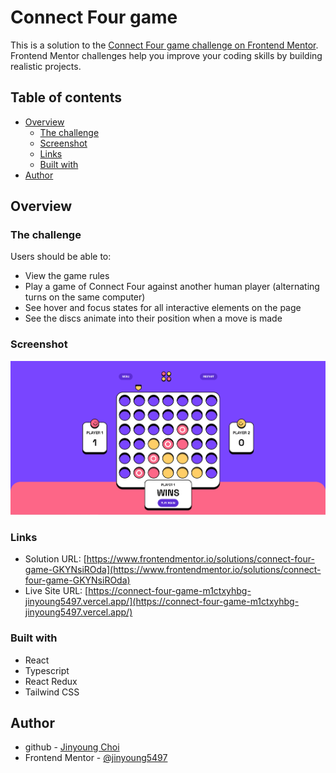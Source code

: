 # Connect Four game

This is a solution to the [Connect Four game challenge on Frontend Mentor](https://www.frontendmentor.io/challenges/connect-four-game-6G8QVH923s). Frontend Mentor challenges help you improve your coding skills by building realistic projects.

## Table of contents

- [Overview](#overview)
  - [The challenge](#the-challenge)
  - [Screenshot](#screenshot)
  - [Links](#links)
  - [Built with](#built-with)
- [Author](#author)

## Overview

### The challenge

Users should be able to:

- View the game rules
- Play a game of Connect Four against another human player (alternating turns on the same computer)
- See hover and focus states for all interactive elements on the page
- See the discs animate into their position when a move is made

### Screenshot

![Screenshot_01](./src/assets/Screenshot_01.png)

### Links

- Solution URL: [https://www.frontendmentor.io/solutions/connect-four-game-GKYNsiROda](https://www.frontendmentor.io/solutions/connect-four-game-GKYNsiROda)
- Live Site URL: [https://connect-four-game-m1ctxyhbg-jinyoung5497.vercel.app/](https://connect-four-game-m1ctxyhbg-jinyoung5497.vercel.app/)

### Built with

- React
- Typescript
- React Redux
- Tailwind CSS

## Author

- github - [Jinyoung Choi](https://github.com/jinyoung5497)
- Frontend Mentor - [@jinyoung5497](https://www.frontendmentor.io/profile/yourusername)
